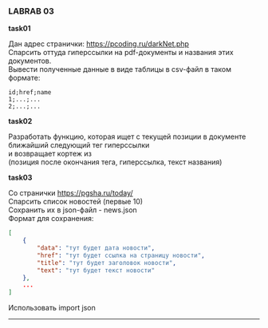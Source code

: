 ### LABRAB 03  

**task01**  

Дан адрес странички: https://pcoding.ru/darkNet.php  
Спарсить оттуда гиперссылки на pdf-документы и названия этих документов.  
Вывести полученные данные в виде таблицы в csv-файл в таком формате:  
```
id;href;name
1;...;...  
2;...;...  
```

**task02**

Разработать функцию, которая ищет с текущей позиции в документе  
ближайший следующий тег гиперссылки  
и возвращает кортеж из  
(позиция после окончания тега, гиперссылка, текст названия)  

**task03**  

Со странички https://pgsha.ru/today/  
Спарсить список новостей (первые 10)  
Сохранить их в json-файл - news.json  
Формат для сохранения:  
```json
[
	{
		"data": "тут будет дата новости",
		"href": "тут будет ссылка на страницу новости",
		"title": "тут будет заголовок новости",
		"text": "тут будет текст новости"
	},
	...
]
```
Использовать import json  

---  
